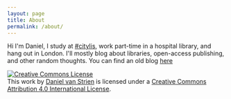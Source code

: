 ```yaml
---
layout: page
title: About
permalink: /about/
---
```

Hi I'm Daniel, I study at [#citylis](http://www.city.ac.uk/department-library-information-science/information-studies), work part-time in a hospital library, and hang out in London. I'll mostly blog about libraries, open-access publishing, and other random thoughts. You can find an old blog [here](https://dvanstriendita14.wordpress.com/)

<a rel="license" href="http://creativecommons.org/licenses/by/4.0/"><img alt="Creative Commons License" style="border-width:0" src="https://i.creativecommons.org/l/by/4.0/88x31.png" /></a><br />This <span xmlns:dct="http://purl.org/dc/terms/" href="http://purl.org/dc/dcmitype/Text" rel="dct:type">work</span> by <a xmlns:cc="http://creativecommons.org/ns#" href="davanstiren@github.io" property="cc:attributionName" rel="cc:attributionURL">Daniel van Strien</a> is licensed under a <a rel="license" href="http://creativecommons.org/licenses/by/4.0/">Creative Commons Attribution 4.0 International License</a>.
